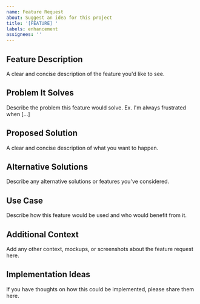 ```yaml
---
name: Feature Request
about: Suggest an idea for this project
title: '[FEATURE] '
labels: enhancement
assignees: ''
---
```


## Feature Description
A clear and concise description of the feature you'd like to see.

## Problem It Solves
Describe the problem this feature would solve. Ex. I'm always frustrated when [...]

## Proposed Solution
A clear and concise description of what you want to happen.

## Alternative Solutions
Describe any alternative solutions or features you've considered.

## Use Case
Describe how this feature would be used and who would benefit from it.

## Additional Context
Add any other context, mockups, or screenshots about the feature request here.

## Implementation Ideas
If you have thoughts on how this could be implemented, please share them here.

